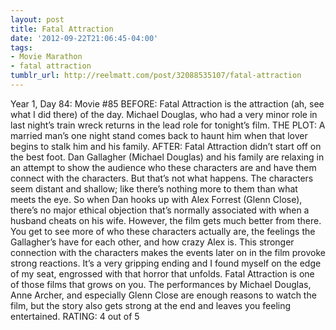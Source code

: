 ```yaml
---
layout: post
title: Fatal Attraction
date: '2012-09-22T21:06:45-04:00'
tags:
- Movie Marathon
- fatal attraction
tumblr_url: http://reelmatt.com/post/32088535107/fatal-attraction
---
```

Year 1, Day 84: Movie #85
BEFORE: Fatal Attraction is the attraction (ah, see what I did there) of the day. Michael Douglas, who had a very minor role in last night’s train wreck returns in the lead role for tonight’s film.
THE PLOT: A married man’s one night stand comes back to haunt him when that lover begins to stalk him and his family.
AFTER: Fatal Attraction didn’t start off on the best foot. Dan Gallagher (Michael Douglas) and his family are relaxing in an attempt to show the audience who these characters are and have them connect with the characters. But that’s not what happens. The characters seem distant and shallow; like there’s nothing more to them than what meets the eye. So when Dan hooks up with Alex Forrest (Glenn Close), there’s no major ethical objection that’s normally associated with when a husband cheats on his wife.
However, the film gets much better from there. You get to see more of who these characters actually are, the feelings the Gallagher’s have for each other, and how crazy Alex is. This stronger connection with the characters makes the events later on in the film provoke strong reactions. It’s a very gripping ending and I found myself on the edge of my seat, engrossed with that horror that unfolds.
Fatal Attraction is one of those films that grows on you. The performances by Michael Douglas, Anne Archer, and especially Glenn Close are enough reasons to watch the film, but the story also gets strong at the end and leaves you feeling entertained.
RATING: 4 out of 5
